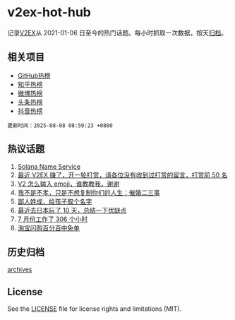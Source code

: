 # v2ex-hot-hub

 记录[V2EX](https://www.v2ex.com/)从 2021-01-06 日至今的热门话题。每小时抓取一次数据，按天[归档](archives)。
 
 ## 相关项目

- [GitHub热榜](https://github.com/lonnyzhang423/github-hot-hub)
- [知乎热榜](https://github.com/lonnyzhang423/zhihu-hot-hub)
- [微博热榜](https://github.com/lonnyzhang423/weibo-hot-hub)
- [头条热榜](https://github.com/lonnyzhang423/toutiao-hot-hub)
- [抖音热榜](https://github.com/lonnyzhang423/douyin-hot-hub)


 `更新时间：2025-08-08 08:59:23 +0800`

## 热议话题

1. [Solana Name Service](https://www.v2ex.com/t/1150717)
1. [最近 V2EX 赚了，开一轮打赏，请各位没有收到过打赏的留言，打赏前 50 名](https://www.v2ex.com/t/1150819)
1. [V2 怎么输入 emoji，谁教教我，谢谢](https://www.v2ex.com/t/1150623)
1. [我不是不孝，只是不想复制你们的人生：催婚二三事](https://www.v2ex.com/t/1150603)
1. [鄙人姓成，给孩子取个名字](https://www.v2ex.com/t/1150785)
1. [最近去日本玩了 10 天，总结一下优缺点](https://www.v2ex.com/t/1150631)
1. [7 月份工作了 306 个小时](https://www.v2ex.com/t/1150703)
1. [淘宝闪购百分百中免单](https://www.v2ex.com/t/1150658)

## 历史归档

[archives](archives)

## License

See the [LICENSE](LICENSE) file for license rights and limitations (MIT).
